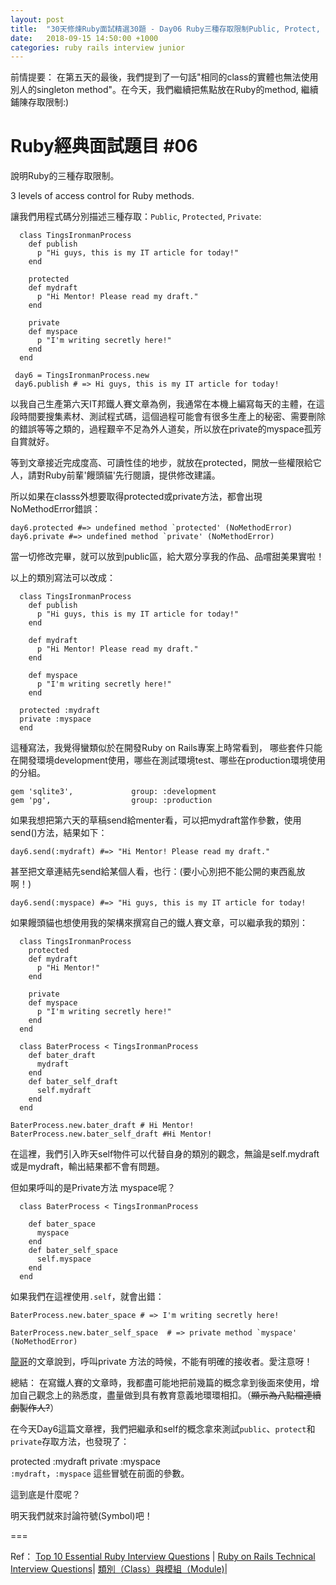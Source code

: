 ```yaml
---
layout: post
title:  "30天修煉Ruby面試精選30題 - Day06 Ruby三種存取限制Public, Protect, Private"
date:   2018-09-15 14:50:00 +1000
categories: ruby rails interview junior
---
```

前情提要： 在第五天的最後，我們提到了一句話"相同的class的實體也無法使用別人的singleton method"。在今天，我們繼續把焦點放在Ruby的method, 繼續鋪陳存取限制:)

Ruby經典面試題目 #06
===
說明Ruby的三種存取限制。 

3 levels of access control for Ruby methods.


讓我們用程式碼分別描述三種存取：`Public`, `Protected`, `Private`:
```
  class TingsIronmanProcess
    def publish
      p "Hi guys, this is my IT article for today!"
    end

    protected
    def mydraft
      p "Hi Mentor! Please read my draft."
    end

    private
    def myspace
      p "I'm writing secretly here!"
    end
  end

 day6 = TingsIronmanProcess.new
 day6.publish # => Hi guys, this is my IT article for today!
```

以我自己生產第六天IT邦鐵人賽文章為例，我通常在本機上編寫每天的主體，在這段時間要搜集素材、測試程式碼，這個過程可能會有很多生產上的秘密、需要刪除的錯誤等等之類的，過程艱辛不足為外人道矣，所以放在private的myspace孤芳自賞就好。

等到文章接近完成度高、可讀性佳的地步，就放在protected，開放一些權限給它人，請對Ruby前輩'饅頭貓'先行閱讀，提供修改建議。

所以如果在classs外想要取得protected或private方法，都會出現NoMethodError錯誤：

```
day6.protected #=> undefined method `protected' (NoMethodError)
day6.private #=> undefined method `private' (NoMethodError)
```
當一切修改完畢，就可以放到public區，給大眾分享我的作品、品嚐甜美果實啦！

以上的類別寫法可以改成：

```
  class TingsIronmanProcess
    def publish
      p "Hi guys, this is my IT article for today!"
    end

    def mydraft
      p "Hi Mentor! Please read my draft."
    end

    def myspace
      p "I'm writing secretly here!"
    end

  protected :mydraft
  private :myspace  
  end

```
這種寫法，我覺得蠻類似於在開發Ruby on Rails專案上時常看到， 哪些套件只能在開發環境development使用，哪些在測試環境test、哪些在production環境使用的分組。

```
gem 'sqlite3',             group: :development 
gem 'pg',                  group: :production
```
如果我想把第六天的草稿send給menter看，可以把mydraft當作參數，使用send()方法，結果如下：

```
day6.send(:mydraft) #=> "Hi Mentor! Please read my draft."
```

甚至把文章連結先send給某個人看，也行：(要小心別把不能公開的東西亂放啊！)

```
day6.send(:myspace) #=> "Hi guys, this is my IT article for today!
```
如果饅頭貓也想使用我的架構來撰寫自己的鐵人賽文章，可以繼承我的類別：

```
  class TingsIronmanProcess
    protected
    def mydraft
      p "Hi Mentor!"
    end

    private
    def myspace
      p "I'm writing secretly here!"
    end  
  end

  class BaterProcess < TingsIronmanProcess
    def bater_draft
      mydraft
    end
    def bater_self_draft
      self.mydraft
    end     
  end

BaterProcess.new.bater_draft # Hi Mentor!
BaterProcess.new.bater_self_draft #Hi Mentor!
```

在這裡，我們引入昨天self物件可以代替自身的類別的觀念，無論是self.mydraft或是mydraft，輸出結果都不會有問題。

但如果呼叫的是Private方法 myspace呢？

```
  class BaterProcess < TingsIronmanProcess

    def bater_space
      myspace
    end
    def bater_self_space
      self.myspace
    end      
  end
```

如果我們在這裡使用`.self`，就會出錯：

```
BaterProcess.new.bater_space # => I'm writing secretly here!

BaterProcess.new.bater_self_space  # => private method `myspace' (NoMethodError)
```
[龍哥](https://railsbook.tw/chapters/08-ruby-basic-4.html)的文章說到，呼叫private 方法的時候，不能有明確的接收者。愛注意呀！

總結： 在寫鐵人賽的文章時，我都盡可能地把前幾篇的概念拿到後面來使用，增加自己觀念上的熟悉度，盡量做到具有教育意義地環環相扣。（~~顯示為八點檔連續劇製作人?~~）

在今天Day6這篇文章裡，我們把繼承和self的概念拿來測試`public`、`protect`和`private`存取方法，也發現了：

protected :mydraft
private :myspace  
`:mydraft`，`:myspace` 這些冒號在前面的參數。

這到底是什麼呢？

明天我們就來討論符號(Symbol)吧！

===

Ref：
[Top 10 Essential Ruby Interview Questions](https://blog.bater.gq/ruby/2018/02/02/top-10-essential-ruby-interview-questions.html) |
[Ruby on Rails Technical Interview Questions](https://github.com/timurcatakli/ruby-on-rails-interview-questions-answers)| [類別（Class）與模組（Module)](https://railsbook.tw/chapters/08-ruby-basic-4.html)|